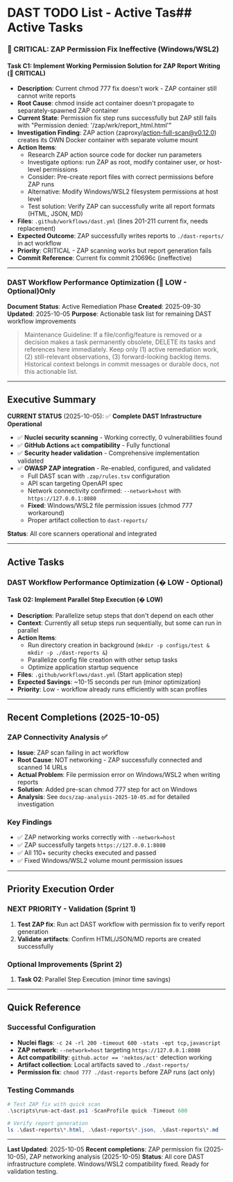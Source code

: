 # DAST TODO List - Active Tas## Active Tasks

### 🔴 CRITICAL: ZAP Permission Fix Ineffective (Windows/WSL2)

#### Task C1: Implement Working Permission Solution for ZAP Report Writing (🔴 CRITICAL)
- **Description**: Current chmod 777 fix doesn't work - ZAP container still cannot write reports
- **Root Cause**: chmod inside act container doesn't propagate to separately-spawned ZAP container
- **Current State**: Permission fix step runs successfully but ZAP still fails with "Permission denied: '/zap/wrk/report_html.html'"
- **Investigation Finding**: ZAP action (zaproxy/action-full-scan@v0.12.0) creates its OWN Docker container with separate volume mount
- **Action Items**:
  - Research ZAP action source code for docker run parameters
  - Investigate options: run ZAP as root, modify container user, or host-level permissions
  - Consider: Pre-create report files with correct permissions before ZAP runs
  - Alternative: Modify Windows/WSL2 filesystem permissions at host level
  - Test solution: Verify ZAP can successfully write all report formats (HTML, JSON, MD)
- **Files**: `.github/workflows/dast.yml` (lines 201-211 current fix, needs replacement)
- **Expected Outcome**: ZAP successfully writes reports to `./dast-reports/` in act workflow
- **Priority**: CRITICAL - ZAP scanning works but report generation fails
- **Commit Reference**: Current fix commit 210696c (ineffective)

---

### DAST Workflow Performance Optimization (🔵 LOW - Optional)Only

**Document Status**: Active Remediation Phase
**Created**: 2025-09-30
**Updated**: 2025-10-05
**Purpose**: Actionable task list for remaining DAST workflow improvements

> Maintenance Guideline: If a file/config/feature is removed or a decision makes a task permanently obsolete, DELETE its tasks and references here immediately. Keep only (1) active remediation work, (2) still-relevant observations, (3) forward-looking backlog items. Historical context belongs in commit messages or durable docs, not this actionable list.

---

## Executive Summary

**CURRENT STATUS** (2025-10-05): ✅ **Complete DAST Infrastructure Operational**

- ✅ **Nuclei security scanning** - Working correctly, 0 vulnerabilities found
- ✅ **GitHub Actions `act` compatibility** - Fully functional
- ✅ **Security header validation** - Comprehensive implementation validated
- ✅ **OWASP ZAP integration** - Re-enabled, configured, and validated
  - Full DAST scan with `.zap/rules.tsv` configuration
  - API scan targeting OpenAPI spec
  - Network connectivity confirmed: `--network=host` with `https://127.0.0.1:8080`
  - **Fixed**: Windows/WSL2 file permission issues (chmod 777 workaround)
  - Proper artifact collection to `dast-reports/`

**Status**: All core scanners operational and integrated

---

## Active Tasks

### DAST Workflow Performance Optimization (� LOW - Optional)

#### Task O2: Implement Parallel Step Execution (� LOW)
- **Description**: Parallelize setup steps that don't depend on each other
- **Context**: Currently all setup steps run sequentially, but some can run in parallel
- **Action Items**:
  - Run directory creation in background (`mkdir -p configs/test & mkdir -p ./dast-reports &`)
  - Parallelize config file creation with other setup tasks
  - Optimize application startup sequence
- **Files**: `.github/workflows/dast.yml` (Start application step)
- **Expected Savings**: ~10-15 seconds per run (minor optimization)
- **Priority**: Low - workflow already runs efficiently with scan profiles

---

## Recent Completions (2025-10-05)

### ZAP Connectivity Analysis ✅
- **Issue**: ZAP scan failing in act workflow
- **Root Cause**: NOT networking - ZAP successfully connected and scanned 14 URLs
- **Actual Problem**: File permission error on Windows/WSL2 when writing reports
- **Solution**: Added pre-scan chmod 777 step for act on Windows
- **Analysis**: See `docs/zap-analysis-2025-10-05.md` for detailed investigation

### Key Findings
- ✅ ZAP networking works correctly with `--network=host`
- ✅ ZAP successfully targets `https://127.0.0.1:8080`
- ✅ All 110+ security checks executed and passed
- ✅ Fixed Windows/WSL2 volume mount permission issues

---

## Priority Execution Order

### NEXT PRIORITY - Validation (Sprint 1)
1. **Test ZAP fix**: Run act DAST workflow with permission fix to verify report generation
2. **Validate artifacts**: Confirm HTML/JSON/MD reports are created successfully

### Optional Improvements (Sprint 2)
1. **Task O2**: Parallel Step Execution (minor time savings)

---

## Quick Reference

### Successful Configuration
- **Nuclei flags**: `-c 24 -rl 200 -timeout 600 -stats -ept tcp,javascript`
- **ZAP network**: `--network=host` targeting `https://127.0.0.1:8080`
- **Act compatibility**: `github.actor == 'nektos/act'` detection working
- **Artifact collection**: Local artifacts saved to `./dast-reports/`
- **Permission fix**: `chmod 777 ./dast-reports` before ZAP runs (act only)

### Testing Commands
```powershell
# Test ZAP fix with quick scan
.\scripts\run-act-dast.ps1 -ScanProfile quick -Timeout 600

# Verify report generation
ls .\dast-reports\*.html, .\dast-reports\*.json, .\dast-reports\*.md
```

---

**Last Updated**: 2025-10-05
**Recent completions**: ZAP permission fix (2025-10-05), ZAP networking analysis (2025-10-05)
**Status**: All core DAST infrastructure complete. Windows/WSL2 compatibility fixed. Ready for validation testing.
